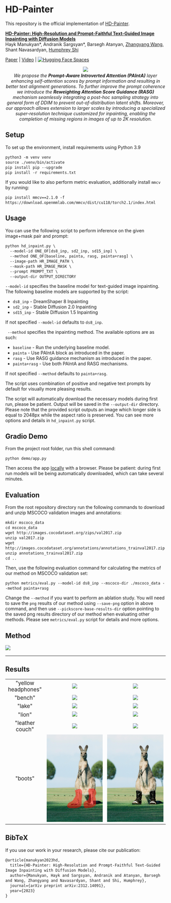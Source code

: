 # HD-Painter

This repository is the official implementation of [HD-Painter](https://arxiv.org/abs/2312.14091).


**[HD-Painter: High-Resolution and Prompt-Faithful Text-Guided Image Inpainting with Diffusion Models](https://arxiv.org/abs/2312.14091)**
</br>
Hayk Manukyan*,
Andranik Sargsyan*,
Barsegh Atanyan,
[Zhangyang Wang](https://www.ece.utexas.edu/people/faculty/atlas-wang),
Shant Navasardyan,
[Humphrey Shi](https://www.humphreyshi.com)
</br>

[Paper](https://arxiv.org/abs/2312.14091) | [Video](https://www.dropbox.com/scl/fi/t4lnssa9wbkd3bqo9kzgs/HDPainterTeaserVideoV4.mov?rlkey=vuk2zwm4z4pngt73cdmpmumpv&dl=0) | [![Hugging Face Spaces](https://img.shields.io/badge/%F0%9F%A4%97%20Hugging%20Face-Spaces-blue)](https://huggingface.co/spaces/PAIR/HD-Painter)


<p align="center">
<img src="__assets__/github/teaser.jpg" width="800px"/>  
<br>
<em>
We propose the <strong>Prompt-Aware Introverted Attention (PAIntA)</strong> layer enhancing self-attention scores by prompt information and resulting in better text alignment generations. To further improve the prompt coherence we introduce the <strong>Reweighting Attention Score Guidance (RASG)</strong> mechanism seamlessly integrating a post-hoc sampling strategy into general form of DDIM to prevent out-of-distribution latent shifts.
Moreover, our approach allows extension to larger scales by introducing a specialized super-resolution technique customized for inpainting, enabling the completion of missing regions in images of up to 2K resolution. 
</em>
</p>

## Setup

To set up the environment, install requirements using Python 3.9

```
python3 -m venv venv
source ./venv/bin/activate
pip install pip --upgrade
pip install -r requirements.txt
```

If you would like to also perform metric evaluation, additionally install `mmcv` by running:

```
pip install mmcv==2.1.0 -f https://download.openmmlab.com/mmcv/dist/cu118/torch2.1/index.html
```

## Usage

You can use the following script to perform inference on the given image+mask pair and prompt:
```
python hd_inpaint.py \
  --model-id ONE_OF[ds8_inp, sd2_inp, sd15_inp] \
  --method ONE_OF[baseline, painta, rasg, painta+rasg] \
  --image-path HR_IMAGE_PATH \
  --mask-path HR_IMAGE_MASK \
  --prompt PROMPT_TXT \
  --output-dir OUTPUT_DIRECTORY
```
`--model-id` specifies the baseline model for text-guided image inpainting. The following baseline models are supported by the script:
- `ds8_inp` - DreamShaper 8 Inpainting
- `sd2_inp` - Stable Diffusion 2.0 Inpainting
- `sd15_inp` - Stable Diffusion 1.5 Inpainting

If not specified `--model-id` defaults to `ds8_inp`.

` --method` specifies the inpainting method. The available options are as such:
- `baseline` - Run the underlying baseline model.
- `painta` - Use PAIntA block as introduced in the paper.
- `rasg` - Use RASG guidance mechanism as introduced in the paper.
- `painta+rasg` - Use both PAIntA and RASG mechanisms.
 
If not specified `--method` defaults to `painta+rasg`.

The script uses combination of positive and negative text prompts by default for visually more pleasing results.

The script will automatically download the necessary models during first run, please be patient. Output will be saved in the `--output-dir` directory. Please note that the provided script outputs an image which longer side is equal to 2048px while the aspect ratio is preserved. You can see more options and details in `hd_inpaint.py` script.

## Gradio Demo

From the project root folder, run this shell command:
```
python demo/app.py
```

Then access the app [locally](http://127.0.0.1:7860) with a browser.
Please be patient: during first run models will be being automatically downloaded, which can take several minutes.

## Evaluation

From the root repository directory run the following commands to download and unzip MSCOCO validation images and annotations:
```
mkdir mscoco_data
cd mscoco_data
wget http://images.cocodataset.org/zips/val2017.zip
unzip val2017.zip
wget http://images.cocodataset.org/annotations/annotations_trainval2017.zip
unzip annotations_trainval2017.zip
cd ..
```

Then, use the following evaluation command for calculating the metrics of our method on MSCOCO validation set:
```
python metrics/eval.py --model-id ds8_inp --mscoco-dir ./mscoco_data --method painta+rasg
```
Change the `--method` if you want to perform an ablation study. You will need to save the `png` results of our method using `--save-png` option in above command, and then use `--pickscore-base-results-dir` option pointing to the saved png results directory of our method when evaluating other methods. Please see `metrics/eval.py` script for details and more options.

## Method

<img src="__assets__/github/method_arch.png" raw=true>

---  

## Results

<table class="center">

<tr>
  <td width=5% align="center" style="font-size: 120%">"yellow headphones"</td>
  <td align="center"><img src="__assets__/github/results/masked/1.jpg" raw=true></td>
  <td align="center"><img src="__assets__/github/results/results/1.jpg"></td>
</tr>
<tr>
  <td width=5% align="center" style="font-size: 120%">"bench"</td>
  <td align="center"><img src="__assets__/github/results/masked/5.jpg" raw=true></td>
  <td align="center"><img src="__assets__/github/results/results/5.jpg"></td>
</tr>
<tr>
  <td width=5% align="center" style="font-size: 120%">"lake"</td>
  <td align="center"><img src="__assets__/github/results/masked/4.jpg" raw=true></td>
  <td align="center"><img src="__assets__/github/results/results/4.jpg"></td>
</tr>
<tr>
  <td width=5% align="center" style="font-size: 120%">"lion"</td>
  <td align="center"><img src="__assets__/github/results/masked/2.jpg" raw=true></td>
  <td align="center"><img src="__assets__/github/results/results/2.jpg"></td>
</tr>
<tr>
  <td width=5% align="center" style="font-size: 120%">"leather couch"</td>
  <td align="center"><img src="__assets__/github/results/masked/3.jpg" raw=true></td>
  <td align="center"><img src="__assets__/github/results/results/3.jpg"></td>
</tr>
<tr>
  <td width=5% align="center" style="font-size: 120%">"boots"</td>
  <td align="center"><img src="__assets__/github/results/masked/6.jpg" raw=true></td>
  <td align="center"><img src="__assets__/github/results/results/6.jpg"></td>
</tr>
</table>


## BibTeX
If you use our work in your research, please cite our publication:
```
@article{manukyan2023hd,
  title={HD-Painter: High-Resolution and Prompt-Faithful Text-Guided Image Inpainting with Diffusion Models},
  author={Manukyan, Hayk and Sargsyan, Andranik and Atanyan, Barsegh and Wang, Zhangyang and Navasardyan, Shant and Shi, Humphrey},
  journal={arXiv preprint arXiv:2312.14091},
  year={2023}
}
```